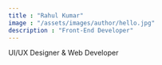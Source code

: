 ```yaml
---
title : "Rahul Kumar"
image : "/assets/images/author/hello.jpg"
description : "Front-End Developer"
---
```


UI/UX Designer & Web Developer